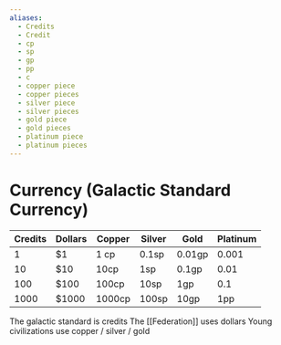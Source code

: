 ```yaml
---
aliases:
  - Credits
  - Credit
  - cp
  - sp
  - gp
  - pp
  - c
  - copper piece
  - copper pieces
  - silver piece
  - silver pieces
  - gold piece
  - gold pieces
  - platinum piece
  - platinum pieces
---
```

# Currency (Galactic Standard Currency)

| Credits | Dollars | Copper | Silver | Gold   | Platinum |
| ------- | ------- | ------ | ------ | ------ | -------- |
| 1       | $1      | 1 cp   | 0.1sp  | 0.01gp | 0.001    |
| 10      | $10     | 10cp   | 1sp    | 0.1gp  | 0.01     |
| 100     | $100    | 100cp  | 10sp   | 1gp    | 0.1      |
| 1000    | $1000   | 1000cp | 100sp  | 10gp   | 1pp      |

The galactic standard is credits
The [[Federation]] uses dollars
Young civilizations use copper / silver / gold